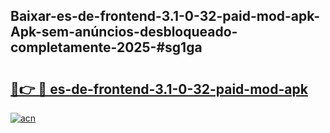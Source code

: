## Baixar-es-de-frontend-3.1-0-32-paid-mod-apk-Apk-sem-anúncios-desbloqueado-completamente-2025-#sg1ga

# <h2><a href="https://ainizakaria.my?title=es-de-frontend-3.1-0-32-paid-mod-apk&ref=20M">🔗👉 🔴 es-de-frontend-3.1-0-32-paid-mod-apk</a></h2>

[![acn](https://github.com/user-attachments/assets/0f9c940e-d8b0-45ae-aac7-cd30a18b3e1c)](https://ainizakaria.my?title=es-de-frontend-3.1-0-32-paid-mod-apk&ref=20M)

